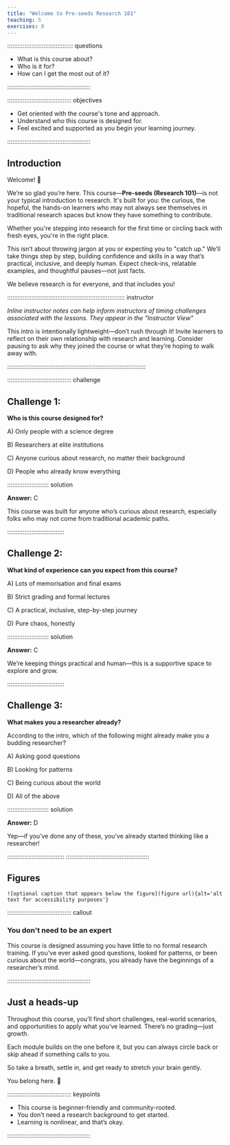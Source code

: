 ```yaml
---
title: "Welcome to Pre-seeds Research 101"
teaching: 5
exercises: 0
---
```


:::::::::::::::::::::::::::::::::::::: questions 

- What is this course about?
- Who is it for?
- How can I get the most out of it?

::::::::::::::::::::::::::::::::::::::::::::::::

::::::::::::::::::::::::::::::::::::: objectives

- Get oriented with the course's tone and approach.
- Understand who this course is designed for.
- Feel excited and supported as you begin your learning journey.

::::::::::::::::::::::::::::::::::::::::::::::::

## Introduction

Welcome! 🎉

We’re so glad you’re here. This course—**Pre-seeds (Research 101)**—is not your typical introduction to research. It's built for you: the curious, the hopeful, the hands-on learners who may not always see themselves in traditional research spaces but know they have something to contribute.

Whether you're stepping into research for the first time or circling back with fresh eyes, you're in the right place.  

This isn’t about throwing jargon at you or expecting you to "catch up." 
We’ll take things step by step, building confidence and skills in a way that’s practical, inclusive, and deeply human. 
Expect check-ins, relatable examples, and thoughtful pauses—not just facts.

We believe research is for everyone, and that includes you!

:::::::::::::::::::::::::::::::::::::::::::::::::::::::::::::::::::: instructor

_Inline instructor notes can help inform instructors of timing challenges
associated with the lessons. They appear in the "Instructor View"_

This intro is intentionally lightweight—don’t rush through it! 
Invite learners to reflect on their own relationship with research and learning. 
Consider pausing to ask why they joined the course or what they’re hoping to walk away with.

::::::::::::::::::::::::::::::::::::::::::::::::::::::::::::::::::::::::::::::::

::::::::::::::::::::::::::::::::::::: challenge 

## Challenge 1:

**Who is this course designed for?**

A) Only people with a science degree

B) Researchers at elite institutions

C) Anyone curious about research, no matter their background

D) People who already know everything

:::::::::::::::::::::::: solution 

**Answer:** C

This course was built for anyone who’s curious about research, especially folks who may not come from traditional academic paths.

:::::::::::::::::::::::::::::::::

## Challenge 2: 

**What kind of experience can you expect from this course?**

A) Lots of memorisation and final exams

B) Strict grading and formal lectures

C) A practical, inclusive, step-by-step journey

D) Pure chaos, honestly

:::::::::::::::::::::::: solution 

**Answer:** C

We’re keeping things practical and human—this is a supportive space to explore and grow.

:::::::::::::::::::::::::::::::::

## Challenge 3: 

**What makes you a researcher already?**

According to the intro, which of the following might already make you a budding researcher?

A) Asking good questions

B) Looking for patterns

C) Being curious about the world

D) All of the above

:::::::::::::::::::::::: solution 

**Answer:** D

Yep—if you’ve done any of these, you’ve already started thinking like a researcher!

:::::::::::::::::::::::::::::::::
::::::::::::::::::::::::::::::::::::::::::::::::

## Figures

`![optional caption that appears below the figure](figure url){alt='alt text for
accessibility purposes'}`

::::::::::::::::::::::::::::::::::::: callout

### You don't need to be an expert

This course is designed assuming you have little to no formal research training. 
If you’ve ever asked good questions, looked for patterns, or been curious about the world—congrats, you already have the beginnings of a researcher’s mind.

::::::::::::::::::::::::::::::::::::::::::::::::

## Just a heads-up

Throughout this course, you’ll find short challenges, real-world scenarios, and opportunities to apply what you’ve learned. 
There’s no grading—just growth. 

Each module builds on the one before it, but you can always circle back or skip ahead if something calls to you. 

So take a breath, settle in, and get ready to stretch your brain gently.

You belong here. 💛

::::::::::::::::::::::::::::::::::::: keypoints 

- This course is beginner-friendly and community-rooted.
- You don’t need a research background to get started.
- Learning is nonlinear, and that’s okay.

::::::::::::::::::::::::::::::::::::::::::::::::

